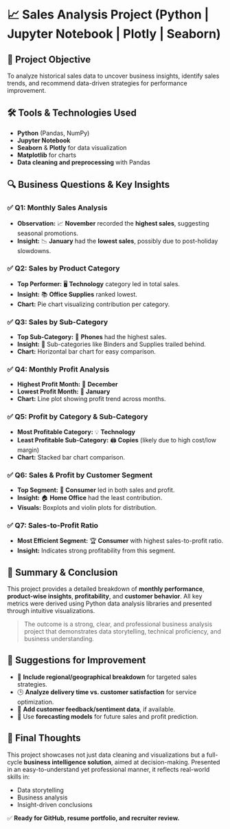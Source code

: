 # 📈 Sales Analysis Project (Python | Jupyter Notebook | Plotly | Seaborn)

## 🧠 Project Objective
To analyze historical sales data to uncover business insights, identify sales trends, and recommend data-driven strategies for performance improvement.

## 🛠 Tools & Technologies Used
- **Python** (Pandas, NumPy)
- **Jupyter Notebook**
- **Seaborn** & **Plotly** for data visualization
- **Matplotlib** for charts
- **Data cleaning and preprocessing** with Pandas



## 🔍 Business Questions & Key Insights

### ✅ Q1: Monthly Sales Analysis
- **Observation:** 📈 **November** recorded the **highest sales**, suggesting seasonal promotions.
- **Insight:** 📉 **January** had the **lowest sales**, possibly due to post-holiday slowdowns.

### ✅ Q2: Sales by Product Category
- **Top Performer:** 🖥️ **Technology** category led in total sales.
- **Insight:** 📚 **Office Supplies** ranked lowest.
- **Chart:** Pie chart visualizing contribution per category.

### ✅ Q3: Sales by Sub-Category
- **Top Sub-Category:** 📱 **Phones** had the highest sales.
- **Insight:** 📎 Sub-categories like Binders and Supplies trailed behind.
- **Chart:** Horizontal bar chart for easy comparison.

### ✅ Q4: Monthly Profit Analysis
- **Highest Profit Month:** 🎄 **December**
- **Lowest Profit Month:** 🧊 **January**
- **Chart:** Line plot showing profit trend across months.

### ✅ Q5: Profit by Category & Sub-Category
- **Most Profitable Category:** 💡 **Technology**
- **Least Profitable Sub-Category:** 🖨️ **Copies** (likely due to high cost/low margin)
- **Chart:** Stacked bar chart comparison.

### ✅ Q6: Sales & Profit by Customer Segment
- **Top Segment:** 👥 **Consumer** led in both sales and profit.
- **Insight:** 🏠 **Home Office** had the least contribution.
- **Visuals:** Boxplots and violin plots for distribution.

### ✅ Q7: Sales-to-Profit Ratio
- **Most Efficient Segment:** 🏆 **Consumer** with highest sales-to-profit ratio.
- **Insight:** Indicates strong profitability from this segment.



## 📌 Summary & Conclusion
This project provides a detailed breakdown of **monthly performance**, **product-wise insights**, **profitability**, and **customer behavior**. All key metrics were derived using Python data analysis libraries and presented through intuitive visualizations.

> The outcome is a strong, clear, and professional business analysis project that demonstrates data storytelling, technical proficiency, and business understanding.



## 🔧 Suggestions for Improvement
- 🔄 **Include regional/geographical breakdown** for targeted sales strategies.
- 🕒 **Analyze delivery time vs. customer satisfaction** for service optimization.
- 💬 **Add customer feedback/sentiment data**, if available.
- 🧪 Use **forecasting models** for future sales and profit prediction.


## 🚀 Final Thoughts
This project showcases not just data cleaning and visualizations but a full-cycle **business intelligence solution**, aimed at decision-making. Presented in an easy-to-understand yet professional manner, it reflects real-world skills in:

- Data storytelling  
- Business analysis  
- Insight-driven conclusions

✅ **Ready for GitHub, resume portfolio, and recruiter review.**

